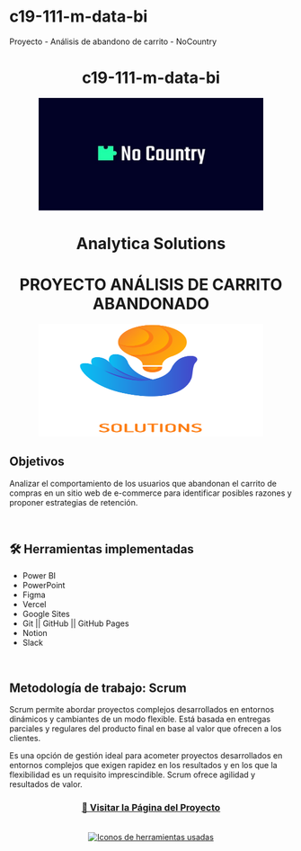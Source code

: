 # c19-111-m-data-bi
Proyecto - Análisis de abandono de carrito - NoCountry

<h1 align="center">c19-111-m-data-bi</h1>

<p align="center">
  <img width="400" height="200" src="img/NoCountry.png" alt="Logo de NoCountry">
</p>

<h1 align="center">Analytica Solutions</h1>
<h1 align="center">PROYECTO ANÁLISIS DE CARRITO ABANDONADO</h1>

<p align="center">
  <img width="400" height="200" src="img/Logo grande.png" alt="Logo de Analytica Solutions">
</p>

<h2>Objetivos</h2>
<p>Analizar el comportamiento de los usuarios que abandonan el carrito de compras en un sitio web de e-commerce para identificar posibles razones y proponer estrategias de retención.</p>

<br />

## 🛠️ Herramientas implementadas 
- Power BI
- PowerPoint
- Figma
- Vercel
- Google Sites
- Git || GitHub || GitHub Pages
- Notion
- Slack

<br>

<h2>Metodología de trabajo: Scrum</h2>
<p>Scrum permite abordar proyectos complejos desarrollados en entornos dinámicos y cambiantes de un modo flexible. Está basada en entregas parciales y regulares del producto final en base al valor que ofrecen a los clientes.</p>
<p>Es una opción de gestión ideal para acometer proyectos desarrollados en entornos complejos que exigen rapidez en los resultados y en los que la flexibilidad es un requisito imprescindible. Scrum ofrece agilidad y resultados de valor.</p>

<div align="center">
  <h3>
    <a href="https://sites.google.com/view/analyticasolutions" >
      🔗 Visitar la Página del Proyecto
    </a>
  </h3>
</div>

<br />

<div align="center">
  <a href="https://skillicons.dev">
    <img src="https://skillicons.dev/icons?i=git,github,figma,notion" alt="Iconos de herramientas usadas">
  </a>
</div>

<br />
